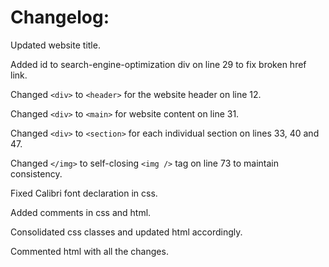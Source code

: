 # Changelog:

Updated website title.

Added id to search-engine-optimization div on line 29 to fix broken href link.

Changed `<div>` to `<header>` for the website header on line 12.

Changed `<div>` to `<main>` for website content on line 31.

Changed `<div>` to `<section>` for each individual section on lines 33, 40 and 47.

Changed `</img>` to self-closing `<img />` tag on line 73 to maintain consistency.

Fixed Calibri font declaration in css.

Added comments in css and html.

Consolidated css classes and updated html accordingly.

Commented html with all the changes.